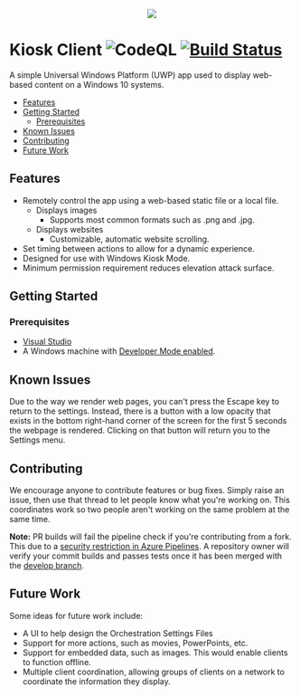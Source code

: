 
<!-- omit in toc -->
<p align="center">
  <img src="https://raw.githubusercontent.com/CityOfStanton/Kiosk-Client/develop/logo/Kiosk-Client_App%20Logo%20%40%20200.png">
</p>

<!-- omit in toc -->
# Kiosk Client ![CodeQL](https://github.com/CityOfStanton/Kiosk-Client/workflows/CodeQL/badge.svg) [![Build Status](https://dev.azure.com/chadbirch0541/Kiosk%20Client/_apis/build/status/CityOfStanton.Kiosk-Client?branchName=develop)](https://dev.azure.com/chadbirch0541/Kiosk%20Client/_build/latest?definitionId=1&branchName=develop)

A simple Universal Windows Platform (UWP) app used to display web-based content on a Windows 10 systems.

- [Features](#features)
- [Getting Started](#getting-started)
  - [Prerequisites](#prerequisites)
- [Known Issues](#known-issues)
- [Contributing](#contributing)
- [Future Work](#future-work)

## Features
  * Remotely control the app using a web-based static file or a local file.
    * Displays images
      * Supports most common formats such as .png and .jpg.
    * Displays websites
      * Customizable, automatic website scrolling.
  * Set timing between actions to allow for a dynamic experience.
  * Designed for use with Windows Kiosk Mode.
  * Minimum permission requirement reduces elevation attack surface.

## Getting Started

### Prerequisites

* [Visual Studio](https://visualstudio.microsoft.com/vs/community)
* A Windows machine with [Developer Mode enabled](https://docs.microsoft.com/en-us/windows/apps/get-started/enable-your-device-for-development).

## Known Issues
Due to the way we render web pages, you can't press the Escape key to return to the settings. Instead, there is a button with a low opacity that exists in the bottom right-hand corner of the screen for the first 5 seconds the webpage is rendered. Clicking on that button will return you to the Settings menu.

## Contributing

We encourage anyone to contribute features or bug fixes. Simply raise an issue, then use that thread to let people know what you're working on. This coordinates work so two people aren't working on the same problem at the same time.

**Note:** PR builds will fail the pipeline check if you're contributing from a fork. This due to a [security restriction in Azure Pipelines](https://docs.microsoft.com/en-us/azure/devops/pipelines/repos/github?view=azure-devops&tabs=yaml#access-restrictions). A repository owner will verify your commit builds and passes tests once it has been merged with the [develop branch](https://github.com/CityOfStanton/Kiosk-Client/tree/develop).

## Future Work

Some ideas for future work include:

* A UI to help design the Orchestration Settings Files
* Support for more actions, such as movies, PowerPoints, etc.
* Support for embedded data, such as images. This would enable clients to function offline.
* Multiple client coordination, allowing groups of clients on a network to coordinate the information they display.